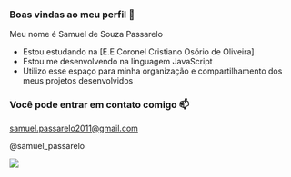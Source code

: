 ### Boas vindas ao meu perfil 💙

Meu nome é Samuel de Souza Passarelo

- Estou estudando na [E.E Coronel Cristiano Osório de Oliveira]
- Estou me desenvolvendo na linguagem JavaScript
- Utilizo esse espaço para minha organização e compartilhamento dos meus projetos desenvolvidos

### Você pode entrar em contato comigo 📫

samuel.passarelo2011@gmail.com 

@samuel_passarelo

![](https://tenor.com/view/hello-gojo-satoru-gojo-satoru-gif-7810568014399403739)


